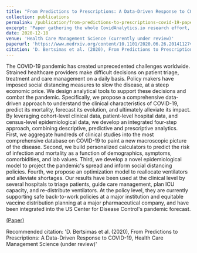 ```yaml
---
title: "From Predictions to Prescriptions: A Data-Driven Response to COVID-19"
collection: publications
permalink: /publication/from-predictions-to-prescriptions-covid-19-paper
excerpt: 'Paper gathering the whole CovidAnalytics.io research effort, with applications of Operations Research and Management Science spanning personalized medicine, optimal resource allocation, and epidemiological modeling.'
date: 2020-12-18
venue: 'Health Care Management Science (currently under review)'
paperurl: 'https://www.medrxiv.org/content/10.1101/2020.06.26.20141127v1.full.pdf'
citation: 'D. Bertsimas et al. (2020), From Predictions to Prescriptions: A Data-Driven Response to COVID-19, Health Care Management Science (under review).'
---
```

The COVID-19 pandemic has created unprecedented challenges worldwide. Strained healthcare providers make difficult decisions on patient triage, treatment and care management on a daily basis. Policy makers have imposed social distancing measures to slow the disease, at a steep economic price. We design analytical tools to support these decisions and combat the pandemic. Specifically, we propose a comprehensive data-driven approach to understand the clinical characteristics of COVID-19, predict its mortality, forecast its evolution, and ultimately alleviate its impact. By leveraging cohort-level clinical data, patient-level hospital data, and census-level epidemiological data, we develop an integrated four-step approach, combining descriptive, predictive and prescriptive analytics. First, we aggregate hundreds of clinical studies into the most comprehensive database on COVID-19 to paint a new macroscopic picture of the disease. Second, we build personalized calculators to predict the risk of infection and mortality as a function of demographics, symptoms, comorbidities, and lab values. Third, we develop a novel epidemiological model to project the pandemic's spread and inform social distancing policies. Fourth, we propose an optimization model to reallocate ventilators and alleviate shortages. Our results have been used at the clinical level by several hospitals to triage patients, guide care management, plan ICU capacity, and re-distribute ventilators. At the policy level, they are currently supporting safe back-to-work policies at a major institution and equitable vaccine distribution planning at a major pharmaceutical company, and have been integrated into the US Center for Disease Control's pandemic forecast.

[(Paper)](http://hamzatazib.github.io/files/From_predictions_to_prescriptions-A_data-driven_response_to_COVID-19.pdf)

Recommended citation: 'D. Bertsimas et al. (2020), From Predictions to Prescriptions: A Data-Driven Response to COVID-19, Health Care Management Science (under review)'
